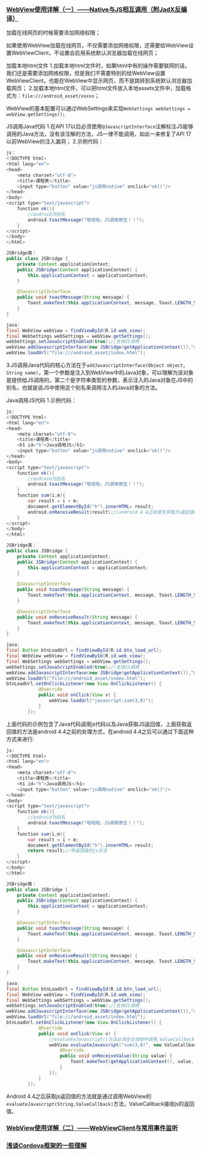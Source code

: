 ### [WebView使用详解（一）——Native与JS相互调用（附JadX反编译）](https://blog.csdn.net/harvic880925/article/details/51464687)

加载在线网页的时候需要添加网络权限；

如果使用WebView加载在线网页，不仅需要添加网络权限，还需要给WebView设置WebViewClient，不设置会启用系统默认浏览器加载在线网页；

加载本地html文件
1.加载本地html文件时，如果html中有的操作需要联网的话，我们还是需要添加网络权限，但是我们不需要特别的给WebView设置WebViewClient，也能在WebView中显示网页，而不是跳转到系统默认浏览器加载网页；
2.加载本地html文件，可以把html文件放入本地assets文件中，加载格式为：`file:///android_asset/xxxxx`；

WebView的基本配置可以通过WebSettings来实现`WebSettings webSettings = webView.getSettings();`

JS调用Java代码
1.在API 17以后必须使用`@JavascriptInterface`注解标注JS能够调用的Java方法，没有该注解的方法，JS一律不能调用，如此一来修复了API 17以前WebView的注入漏洞；
2.示例代码：

```java
js：
<!DOCTYPE html>
<html lang="en">
<head>
    <meta charset="utf-8">
    <title>课程表</title>
    <input type="button" value="js调用native" onclick="ok()"/>
</head>
<body>
<script type="text/javascript">
	function ok(){
		//android为别名
    	android.toastMessage("哈哈哈，JS调用原生！！");
	}
</script>
</body>
</html>

JSBridge类：
public class JSBridge {
    private Context applicationContext;
    public JSBridge(Context applicationContext) {
        this.applicationContext = applicationContext;
    }

    @JavascriptInterface
    public void toastMessage(String message) {
        Toast.makeText(this.applicationContext, message, Toast.LENGTH_SHORT).show();
    }
}

java:
final WebView webView = findViewById(R.id.web_view);
final WebSettings webSettings = webView.getSettings();
webSettings.setJavaScriptEnabled(true);//支持JS调用
webView.addJavascriptInterface(new JSBridge(getApplicationContext()),"android");
webView.loadUrl("file:///android_asset/index.html");
```

3.JS调用Java代码的核心方法在于`addJavascriptInterface(Object object, String name)`，第一个参数是注入到WebView中的Java对象，可以理解为该对象是提供给JS调用的，第二个是字符串类型的参数，表示注入的Java对象在JS中的别名，也就是说JS中使用这个别名来调用注入的Java对象的方法。

Java调用JS代码
1.示例代码：

```java
js:
<!DOCTYPE html>
<html lang="en">
<head>
    <meta charset="utf-8">
    <title>课程表</title>
    <h1 id="h">Java调用JS</h1>
    <input type="button" value="js调用native" onclick="ok()"/>
</head>
<body>
<script type="text/javascript">
	function ok(){
		//android为别名
    	android.toastMessage("哈哈哈，JS调用原生！！");
	}
	function sum(i,m){
    	var result = i + m;
    	document.getElementById("h").innerHTML= result;
    	android.onReceiveResult(result);//android 4.4之前原生获取JS返回值的方法
	}
</script>
</body>
</html>

JSBridge类：
public class JSBridge {
    private Context applicationContext;
    public JSBridge(Context applicationContext) {
        this.applicationContext = applicationContext;
    }

    @JavascriptInterface
    public void toastMessage(String message) {
        Toast.makeText(this.applicationContext, message, Toast.LENGTH_SHORT).show();
    }

    @JavascriptInterface
    public void onReceiveResult(String message) {
        Toast.makeText(this.applicationContext, message, Toast.LENGTH_SHORT).show();
    }
}

java:
final Button btnLoadUrl = findViewById(R.id.btn_load_url);
final WebView webView = findViewById(R.id.web_view);
final WebSettings webSettings = webView.getSettings();
webSettings.setJavaScriptEnabled(true);//支持JS调用
webView.addJavascriptInterface(new JSBridge(getApplicationContext()),"android");
webView.loadUrl("file:///android_asset/index.html");
btnLoadUrl.setOnClickListener(new View.OnClickListener() {
            @Override
            public void onClick(View v) {
                webView.loadUrl("javascript:sum(3,8)");
            }
        });
```

上面代码的示例包含了Java代码调用js代码以及Java获取JS返回值，上面获取返回值的方法是android 4.4之前的处理方式，在android 4.4之后可以通过下面这种方式来进行:

```java
js:
<!DOCTYPE html>
<html lang="en">
<head>
    <meta charset="utf-8">
    <title>课程表</title>
    <h1 id="h">Java调用JS</h1>
    <input type="button" value="js调用native" onclick="ok()"/>
</head>
<body>
<script type="text/javascript">
	function ok(){
		//android为别名
    	android.toastMessage("哈哈哈，JS调用原生！！");
	}
	function sum(i,m){
    	var result = i + m;
    	document.getElementById("h").innerHTML= result;
    	return result;//带返回值的js方法
	}
</script>
</body>
</html>

JSBridge类：
public class JSBridge {
    private Context applicationContext;
    public JSBridge(Context applicationContext) {
        this.applicationContext = applicationContext;
    }

    @JavascriptInterface
    public void toastMessage(String message) {
        Toast.makeText(this.applicationContext, message, Toast.LENGTH_SHORT).show();
    }

    @JavascriptInterface
    public void onReceiveResult(String message) {
        Toast.makeText(this.applicationContext, message, Toast.LENGTH_SHORT).show();
    }
}

java:
final Button btnLoadUrl = findViewById(R.id.btn_load_url);
final WebView webView = findViewById(R.id.web_view);
final WebSettings webSettings = webView.getSettings();
webSettings.setJavaScriptEnabled(true);//支持JS调用
webView.addJavascriptInterface(new JSBridge(getApplicationContext()),"android");
webView.loadUrl("file:///android_asset/index.html");
btnLoadUrl.setOnClickListener(new View.OnClickListener() {
            @Override
            public void onClick(View v) {
                //evaluateJavascript()方法必须在主线程中调用,ValueCallback的回调也是在主线程
                webView.evaluateJavascript("sum(3,8)", new ValueCallback<String>() {
                    @Override
                    public void onReceiveValue(String value) {
                        Toast.makeText(getApplicationContext(), value, Toast.LENGTH_SHORT).show();
                    }
                });
            }
        });
```

Android 4.4之后获取js返回值的方法就是通过调用WebView的`evaluateJavascript(String,ValueCallback)`方法，ValueCallback接收js的返回值。

### [WebView使用详解（二）——WebViewClient与常用事件监听](https://blog.csdn.net/harvic880925/article/details/51523983)


### [浅谈Cordova框架的一些理解](https://www.cnblogs.com/cr330326/p/7082821.html)


